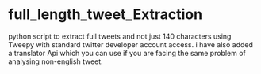 # full_length_tweet_Extraction
python script to extract full tweets and not just 140 characters using Tweepy with standard twitter developer account access.
i have also added a translator Api which you can use if you are facing the same problem of analysing non-english tweet.
